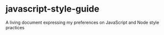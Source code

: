 # javascript-style-guide
A living document expressing my preferences on JavaScript and Node style practices
